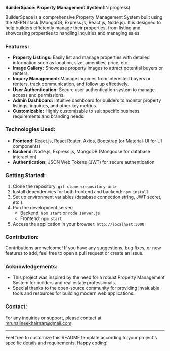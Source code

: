 **BuilderSpace: Property Management System**(IN progress)

BuilderSpace is a comprehensive Property Management System built using the MERN stack (MongoDB, Express.js, React.js, Node.js). It is designed to help builders efficiently manage their properties, from listing and showcasing properties to handling inquiries and managing sales.

### Features:
- **Property Listings:** Easily list and manage properties with detailed information such as location, size, amenities, price, etc.
- **Image Gallery:** Showcase property images to attract potential buyers or renters.
- **Inquiry Management:** Manage inquiries from interested buyers or renters, track communication, and follow up effectively.
- **User Authentication:** Secure user authentication system to manage access and permissions.
- **Admin Dashboard:** Intuitive dashboard for builders to monitor property listings, inquiries, and other key metrics.
- **Customizable:** Highly customizable to suit specific business requirements and branding needs.

### Technologies Used:
- **Frontend:** React.js, React Router, Axios, Bootstrap (or Material-UI for UI components)
- **Backend:** Node.js, Express.js, MongoDB (Mongoose for database interaction)
- **Authentication:** JSON Web Tokens (JWT) for secure authentication


### Getting Started:
1. Clone the repository: `git clone <repository-url>`
2. Install dependencies for both frontend and backend: `npm install`
3. Set up environment variables (database connection string, JWT secret, etc.).
4. Run the development server:
   - Backend: `npm start` or `node server.js`
   - Frontend: `npm start`
5. Access the application in your browser: `http://localhost:3000`

### Contribution:
Contributions are welcome! If you have any suggestions, bug fixes, or new features to add, feel free to open a pull request or create an issue.


### Acknowledgements:
- This project was inspired by the need for a robust Property Management System for builders and real estate professionals.
- Special thanks to the open-source community for providing invaluable tools and resources for building modern web applications.


### Contact:
For any inquiries or support, please contact at mrunalineekhairnar@gmail.com.

---

Feel free to customize this README template according to your project's specific details and requirements. Happy coding!
